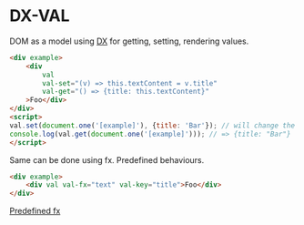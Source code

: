 # DX-VAL

DOM as a model using [DX](https://github.com/xtompie/dx) for getting, setting, rendering values.

```html
<div example>
    <div
        val
        val-set="(v) => this.textContent = v.title"
        val-get="() => {title: this.textContent}"
    >Foo</div>
</div>
<script>
val.set(document.one('[example]'), {title: 'Bar'}); // will change the DOM
console.log(val.get(document.one('[example]'))); // => {title: "Bar"}
</script>
```

Same can be done using fx. Predefined behaviours.

```html
<div example>
    <div val val-fx="text" val-key="title">Foo</div>
</div>
```

[Predefined fx](val.fx.php)
